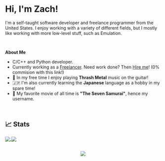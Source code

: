 # Hi, I'm Zach!

I'm a self-taught software developer and freelance programmer from the United States. 
I enjoy working with a variety of different fields, but I mostly like working with more low-level stuff, such as Emulation.

<br>

**About Me**

- C/C++ and Python developer.
- Currently working as a [Freelancer](https://www.freelancer.com/u/zcollins). Need work done? Then [Hire me](https://www.freelancer.com/hireme/zcollins)! (0% commision with this link!)
- :metal: In my free time I enjoy playing **Thrash Metal** music on the guitar!
- :jp: I'm also currently learning the **Japanese** language as a hobby in my spare time!
- :movie_camera: My favorite movie of all time is **"The Seven Samurai"**, hence my username.

<br>

## :chart_with_upwards_trend: Stats

<a href="https://github.com/anuraghazra/github-readme-stats">
  <img align="center" src="https://github-readme-stats.vercel.app/api?username=7thSamurai&theme=dark&custom_title=GitHub+Stats&show_icons=true&line_height=27&count_private=true&include_all_commits=true"/>
</a>
<a href="https://github.com/anuraghazra/github-readme-stats">
  <img align="center" src="https://github-readme-stats.vercel.app/api/top-langs/?username=7thSamurai&theme=dark&exclude_repo=github-readme-stats,7thSamurai.github.io&langs_count=3"/>
</a>

<br>
<br>

<p align="center"><img src="https://komarev.com/ghpvc/?username=7thSamurai&color=151515"/></p>
